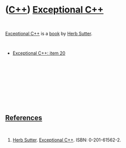 
 

 

 

 

 

([C++](Cpp.md)) [Exceptional C++](CppExceptionalCpp.md)
=========================================================

 

[Exceptional C++](CppExceptionalCpp.md) is a [book](CppBook.md) by
[Herb Sutter](CppHerbSutter.md).

 

-   [Exceptional C++: item 20](CppExceptionalCpp20.md)

 

 

 

 

 

[References](CppReferences.md)
-------------------------------

 

1.  [Herb Sutter](CppHerbSutter.md). [Exceptional
    C++](CppExceptionalCpp.md). ISBN: 0-201-61562-2.

 

 

 

 

 

 


